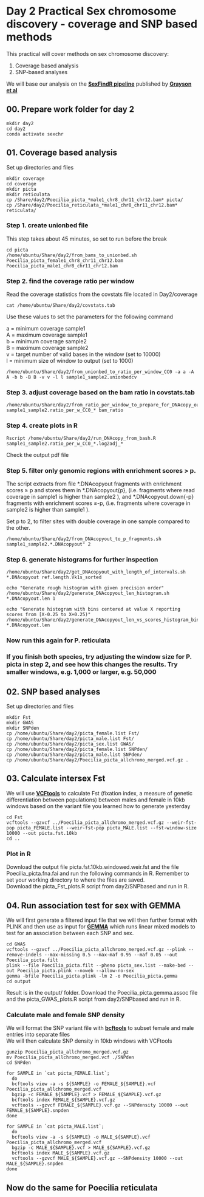 # Day 2 Practical Sex chromosome discovery - coverage and SNP based methods

This practical will cover methods on sex chromosome discovery:

1. Coverage based analysis
2. SNP-based analyses
    
We will base our analysis on the **[SexFindR pipeline](https://sexfindr.readthedocs.io/en/latest/#)** published by **[Grayson et al](https://doi.org/10.1101/2022.02.21.481346)**


## 00. Prepare work folder for day 2

```
mkdir day2
cd day2
conda activate sexchr
```

## 01. Coverage based analysis

Set up directories and files

```
mkdir coverage
cd coverage
mkdir picta
mkdir reticulata
cp /Share/day2/Poecilia_picta_*male1_chr8_chr11_chr12.bam* picta/
cp /Share/day2/Poecilia_reticulata_*male1_chr8_chr11_chr12.bam* reticulata/
```

### Step 1. create unionbed file

This step takes about 45 minutes, so set to run before the break

```
cd picta
/home/ubuntu/Share/day2/from_bams_to_unionbed.sh Poecilia_picta_female1_chr8_chr11_chr12.bam Poecilia_picta_male1_chr8_chr11_chr12.bam
```

### Step 2. find the coverage ratio per window

Read the coverage statistics from the covstats file located in Day2/coverage

```
cat /home/ubuntu/Share/day2/covstats.tab
```

Use these values to set the parameters for the following command

a = minimum coverage sample1  
A = maximum coverage sample1  
b = minimum coverage sample2  
B = maximum coverage sample2  
v = target number of valid bases in the window (set to 10000)  
l = minimum size of window to output (set to 1000)

```
/home/ubuntu/Share/day2/from_unionbed_to_ratio_per_window_CC0 -a a -A A -b b -B B -v v -l l sample1_sample2.unionbedcv
```

### Step 3. adjust coverage based on the bam ratio in covstats.tab

```
/home/ubuntu/Share/day2/from_ratio_per_window_to_prepare_for_DNAcopy_output.sh sample1_sample2.ratio_per_w_CC0_* bam_ratio
```

### Step 4. create plots in R

```
Rscript /home/ubuntu/Share/day2/run_DNAcopy_from_bash.R sample1_sample2.ratio_per_w_CC0_*.log2adj_*
```
Check the output pdf file

### Step 5. filter only genomic regions with enrichment scores > p.

The script extracts from file *.DNAcopyout fragments with enrichment scores ≥ p and stores them in *.DNAcopyout{p}, (i.e. fragments where read coverage in sample1 is higher than sample2 ), and *.DNAcopyout.down{-p} fragments with enrichment scores ≤-p, (i.e. fragments where coverage in sample2 is higher than sample1 ).

Set p to 2, to filter sites with double coverage in one sample compared to the other.

```
/home/ubuntu/Share/day2/from_DNAcopyout_to_p_fragments.sh sample1_sample2.*.DNAcopyout" 2
```

### Step 6. generate histograms for further inspection

```
/home/ubuntu/Share/day2/get_DNAcopyout_with_length_of_intervals.sh *.DNAcopyout ref.length.Vk1s_sorted

echo "Generate rough histogram with given precision order"
/home/ubuntu/Share/day2/generate_DNAcopyout_len_histogram.sh *.DNAcopyout.len 1

echo "Generate histogram with bins centered at value X reporting scores from [X-0.25 to X+0.25)"
/home/ubuntu/Share/day2/generate_DNAcopyout_len_vs_scores_histogram_bin0.5.sh *.DNAcopyout.len
```

### Now run this again for P. reticulata  
### If you finish both species, try adjusting the window size for P. picta in step 2, and see how this changes the results. Try smaller windows, e.g. 1,000 or larger, e.g. 50,000

## 02. SNP based analyses

Set up directories and files

```
mkdir Fst
mkdir GWAS
mkdir SNPden
cp /home/ubuntu/Share/day2/picta_female.list Fst/
cp /home/ubuntu/Share/day2/picta_male.list Fst/
cp /home/ubuntu/Share/day2/picta_sex.list GWAS/
cp /home/ubuntu/Share/day2/picta_female.list SNPden/
cp /home/ubuntu/Share/day2/picta_male.list SNPden/
cp /home/ubuntu/Share/day2/Poecilia_picta_allchromo_merged.vcf.gz .
```

## 03. Calculate intersex Fst 
We will use **[VCFtools](https://vcftools.github.io)** to calculate Fst (fixation index, a measure of genetic differentiation between populations) between males and female in 10kb windows based on the variant file you learned how to generate yesterday   

```
cd Fst
vcftools --gzvcf ../Poecilia_picta_allchromo_merged.vcf.gz --weir-fst-pop picta_FEMALE.list --weir-fst-pop picta_MALE.list --fst-window-size 10000 --out picta.fst.10kb
cd ..
```

### Plot in R  
Download the output file picta.fst.10kb.windowed.weir.fst and the file Poecilia_picta.fna.fai and run the following commands in R. Remember to set your working directory to where the files are saved.  
Download the picta_Fst_plots.R script from day2/SNPbased and run in R.

## 04. Run association test for sex with GEMMA   

We will first generate a filtered input file that we will then further format with PLINK and then use as input for **[GEMMA](https://github.com/genetics-statistics/GEMMA)** which runs linear mixed models to test for an association between each SNP and sex.   

```
cd GWAS
vcftools --gzvcf ../Poecilia_picta_allchromo_merged.vcf.gz --plink --remove-indels --max-missing 0.5 --max-maf 0.95 --maf 0.05 --out Poecilia_picta.filt
plink --file Poecilia_picta.filt --pheno picta_sex.list --make-bed --out Poecilia_picta.plink --noweb --allow-no-sex
gemma -bfile Poecilia_picta.plink -lm 2 -o Poecilia_picta.gemma
cd output
```

Result is in the output/ folder. Download the Poecilia_picta.gemma.assoc file and the picta_GWAS_plots.R script from day2/SNPbased and run in R.

### Calculate male and female SNP density
We will format the SNP variant file with **[bcftools](https://samtools.github.io/bcftools/bcftools.html)** to subset female and male entries into separate files  
We will then calculate SNP density in 10kb windows with VCFtools
```
gunzip Poecilia_picta_allchromo_merged.vcf.gz
mv Poecilia_picta_allchromo_merged.vcf ./SNPden
cd SNPden

for SAMPLE in `cat picta_FEMALE.list`;
  do
  bcftools view -a -s ${SAMPLE} -o FEMALE_${SAMPLE}.vcf Poecilia_picta_allchromo_merged.vcf
  bgzip -c FEMALE_${SAMPLE}.vcf > FEMALE_${SAMPLE}.vcf.gz
  bcftools index FEMALE_${SAMPLE}.vcf.gz
  vcftools --gzvcf FEMALE_${SAMPLE}.vcf.gz --SNPdensity 10000 --out FEMALE_${SAMPLE}.snpden
done

for SAMPLE in `cat picta_MALE.list`;
  do
  bcftools view -a -s ${SAMPLE} -o MALE_${SAMPLE}.vcf Poecilia_picta_allchromo_merged.vcf
  bgzip -c MALE_${SAMPLE}.vcf > MALE_${SAMPLE}.vcf.gz
  bcftools index MALE_${SAMPLE}.vcf.gz
  vcftools --gzvcf MALE_${SAMPLE}.vcf.gz --SNPdensity 10000 --out MALE_${SAMPLE}.snpden
done
```

## Now do the same for Poecilia reticulata
